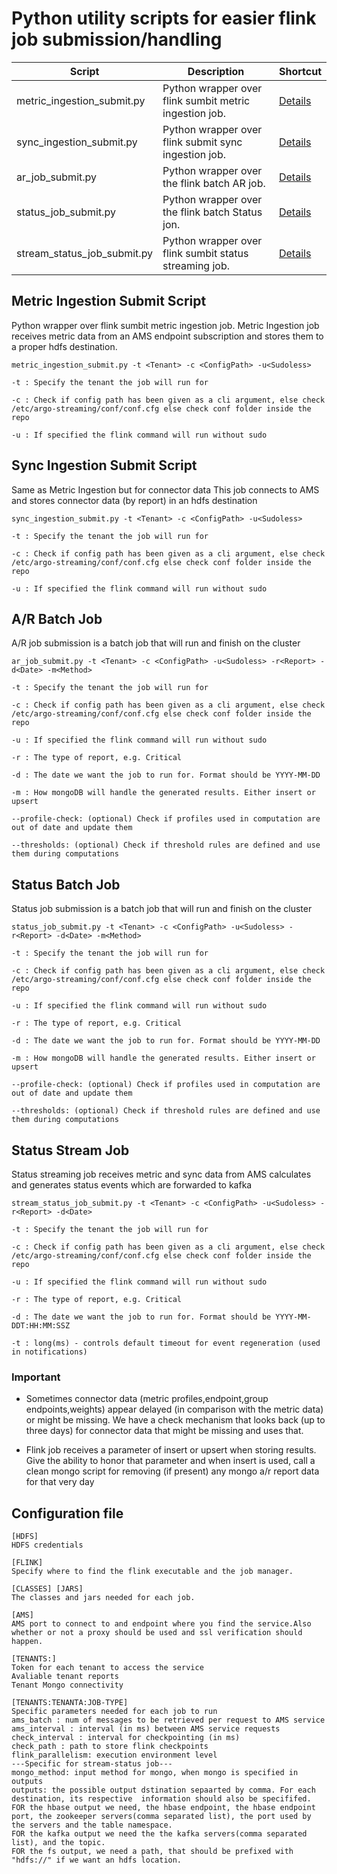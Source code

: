 # Python utility scripts for easier flink job submission/handling

| Script | Description | Shortcut |
|--------|-------------|---------- |
| metric_ingestion_submit.py | Python wrapper over flink sumbit metric ingestion job.| [Details](#ingest-metric) |
| sync_ingestion_submit.py | Python wrapper over flink submit sync ingestion job.| [Details](#ingest-synbc) |
| ar_job_submit.py | Python wrapper over the flink batch AR job. | [Details](#batch-ar) |
| status_job_submit.py | Python wrapper over the flink batch Status jon. | [Details](#batch-status) |
| stream_status_job_submit.py | Python wrapper over flink sumbit status streaming job. | [Details](#stream-status) |

<a id="ingest-metric"></a>
## Metric Ingestion Submit Script
Python wrapper over flink sumbit metric ingestion job.
Metric Ingestion job receives metric data from an AMS endpoint subscription and stores them to a proper hdfs destination.

`metric_ingestion_submit.py -t <Tenant> -c <ConfigPath> -u<Sudoless>`

`-t : Specify the tenant the job will run for`

`-c : Check if config path has been given as a cli argument, else check /etc/argo-streaming/conf/conf.cfg else check conf folder inside the repo`

`-u : If specified the flink command will run without sudo`

<a id="ingest-sync"></a>
## Sync Ingestion Submit Script
Same as Metric Ingestion but for connector data
This job connects to AMS and stores connector data (by report) in an hdfs destination

`sync_ingestion_submit.py -t <Tenant> -c <ConfigPath> -u<Sudoless>`

`-t : Specify the tenant the job will run for`

`-c : Check if config path has been given as a cli argument, else check /etc/argo-streaming/conf/conf.cfg else check conf folder inside the repo`

`-u : If specified the flink command will run without sudo`

<a id="batch-ar"></a>
## A/R Batch Job
A/R job submission is a batch job that will run and finish on the cluster

`ar_job_submit.py -t <Tenant> -c <ConfigPath> -u<Sudoless> -r<Report> -d<Date> -m<Method>`

`-t : Specify the tenant the job will run for`

`-c : Check if config path has been given as a cli argument, else check /etc/argo-streaming/conf/conf.cfg else check conf folder inside the repo`

`-u : If specified the flink command will run without sudo`

`-r : The type of report, e.g. Critical`

`-d : The date we want the job to run for. Format should be YYYY-MM-DD`

`-m : How mongoDB will handle the generated results. Either insert or upsert`

`--profile-check: (optional) Check if profiles used in computation are out of date and update them`

`--thresholds: (optional) Check if threshold rules are defined and use them during computations`

<a id="batch-status"></a>
## Status Batch Job
Status job submission is a batch job that will run and finish on the cluster

`status_job_submit.py -t <Tenant> -c <ConfigPath> -u<Sudoless> -r<Report> -d<Date> -m<Method>`

`-t : Specify the tenant the job will run for`

`-c : Check if config path has been given as a cli argument, else check /etc/argo-streaming/conf/conf.cfg else check conf folder inside the repo`

`-u : If specified the flink command will run without sudo`

`-r : The type of report, e.g. Critical`

`-d : The date we want the job to run for. Format should be YYYY-MM-DD`

`-m : How mongoDB will handle the generated results. Either insert or upsert`

`--profile-check: (optional) Check if profiles used in computation are out of date and update them`

`--thresholds: (optional) Check if threshold rules are defined and use them during computations`

<a id = "stream-status"></a>
## Status Stream Job
Status streaming job receives metric and sync data from AMS calculates and generates status events which are forwarded to kafka

`stream_status_job_submit.py -t <Tenant> -c <ConfigPath> -u<Sudoless> -r<Report> -d<Date>`

`-t : Specify the tenant the job will run for`

`-c : Check if config path has been given as a cli argument, else check /etc/argo-streaming/conf/conf.cfg else check conf folder inside the repo`

`-u : If specified the flink command will run without sudo`

`-r : The type of report, e.g. Critical`

`-d : The date we want the job to run for. Format should be YYYY-MM-DDT:HH:MM:SSZ`

`-t : long(ms) - controls default timeout for event regeneration (used in notifications)`

### Important

- Sometimes connector data (metric profiles,endpoint,group endpoints,weights) appear delayed (in comparison with the metric data) or might be missing. We have a check mechanism that looks back (up to three days) for connector data that might be missing and uses that.


- Flink job receives a parameter of insert or upsert when storing results. Give the ability to honor that parameter and when insert is used, call a clean mongo script for removing (if present) any mongo a/r report data for that very day

## Configuration file
```
[HDFS]
HDFS credentials

[FLINK]
Specify where to find the flink executable and the job manager.

[CLASSES] [JARS]
The classes and jars needed for each job.

[AMS]
AMS port to connect to and endpoint where you find the service.Also whether or not a proxy should be used and ssl verification should happen.

[TENANTS:]
Token for each tenant to access the service
Avaliable tenant reports
Tenant Mongo connectivity

[TENANTS:TENANTA:JOB-TYPE]
Specific parameters needed for each job to run
ams_batch : num of messages to be retrieved per request to AMS service
ams_interval : interval (in ms) between AMS service requests
check_interval : interval for checkpointing (in ms)
check_path : path to store flink checkpoints
flink_parallelism: execution environment level
---Specific for stream-status job---
mongo_method: input method for mongo, when mongo is specified in outputs
outputs: the possible output dstination sepaarted by comma. For each destination, its respective  information should also be specififed.
FOR the hbase output we need, the hbase endpoint, the hbase endpoint port, the zookeeper servers(comma separated list), the port used by the servers and the table namespace.
FOR the kafka output we need the the kafka servers(comma separated list), and the topic.
FOR the fs output, we need a path, that should be prefixed with "hdfs://" if we want an hdfs location.
```
